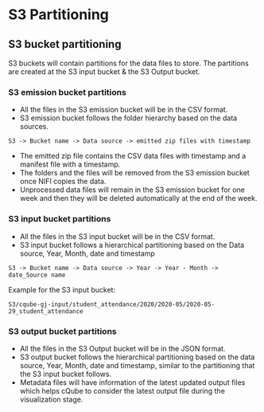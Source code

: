 # S3 Partitioning

## S3 bucket partitioning

S3 buckets will contain partitions for the data files to store. The partitions are created at the S3 input bucket & the S3 Output bucket. 

### S3 emission bucket partitions

* All the files in the S3 emission bucket will be in the CSV format.
* S3 emission bucket follows the folder hierarchy based on the data sources. 

```text
S3 -> Bucket name -> Data source -> emitted zip files with timestamp
```

* The emitted zip file contains the CSV data files with timestamp and a manifest file with a timestamp.
* The folders and the files will be removed from the S3 emission bucket once NIFI copies the data.
* Unprocessed data files will remain in the S3 emission bucket  for one week and then they will be deleted automatically at the end of the week.

### S3 input bucket partitions

* All the files in the S3 input bucket will be in the CSV format.
* S3 input bucket follows a hierarchical partitioning based on the Data source, Year, Month, date and timestamp

```text
S3 -> Bucket name -> Data source -> Year -> Year - Month -> date_Source name
```

Example for the S3 input bucket:

```text
S3/cqube-gj-input/student_attendance/2020/2020-05/2020-05-29_student_attendance
```

###  S3 output bucket partitions

* All the files in the S3 Output bucket will be in the JSON format.
* S3 output bucket follows the hierarchical partitioning based on the data source, Year, Month, date and timestamp, similar to the partitioning that the S3 input bucket follows.
* Metadata files will have information of the latest updated output files which helps cQube to consider the latest output file during the visualization stage.

